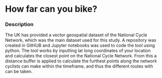 # How far can you bike?

### Description 

The UK has provided a vector geospatial dataset of the National Cycle Network, which was the main dataset used for this study. A repository was created in GitHUB and Jupyter notebooks was used to code the tool using python. The tool works by inputting lat long coordinates of your location and calculates the closest point on the National Cycle Network. From this a distance buffer is applied to calculate the furthest points along the network cyclists can make within the timeframe, and thus the different routes with can be taken.
